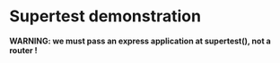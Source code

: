 # Supertest demonstration

**WARNING: we must pass an express application at supertest(), not a router !**

        
